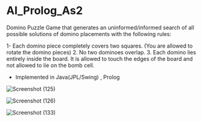 # AI_Prolog_As2

Domino Puzzle Game that generates an uninformed/informed search of all possible solutions of domino placements with the following rules:

1- Each domino piece completely covers two squares. (You are allowed to rotate the domino pieces)
2. No two dominoes overlap.
3. Each domino lies entirely inside the board. It is allowed to touch the edges of the
board and not allowed to lie on the bomb cell.

- Implemented in Java(JPL/Swing) , Prolog

![Screenshot (125)](https://user-images.githubusercontent.com/105600225/234048938-9440321f-60ed-4ad2-a9d4-ea5be95ddc93.png)

![Screenshot (126)](https://user-images.githubusercontent.com/105600225/234048880-9822905f-8b6d-4364-97ab-f5c52de88fb6.png)

![Screenshot (133)](https://user-images.githubusercontent.com/105600225/235204634-5624ae38-7f03-4117-9bc2-f15c9bc73617.png)
